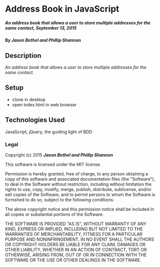 # Address Book in JavaScript

##### _An address book that allows a user to store multiple addresses for the same contact, September 13, 2015_

#### By _Jason Bethel and Phillip Shannon_

## Description

_An address book that allows a user to store multiple addresses for the same contact._

## Setup

- clone in desktop
- open index.html in web browser

## Technologies Used

JavaScript, jQuery, the guiding light of BDD

### Legal

Copyright (c) 2015 **_Jason Bethel and Phillip Shannon_**

This software is licensed under the MIT license.

Permission is hereby granted, free of charge, to any person obtaining a copy
of this software and associated documentation files (the "Software"), to deal
in the Software without restriction, including without limitation the rights
to use, copy, modify, merge, publish, distribute, sublicense, and/or sell
copies of the Software, and to permit persons to whom the Software is
furnished to do so, subject to the following conditions:

The above copyright notice and this permission notice shall be included in
all copies or substantial portions of the Software.

THE SOFTWARE IS PROVIDED "AS IS", WITHOUT WARRANTY OF ANY KIND, EXPRESS OR
IMPLIED, INCLUDING BUT NOT LIMITED TO THE WARRANTIES OF MERCHANTABILITY,
FITNESS FOR A PARTICULAR PURPOSE AND NONINFRINGEMENT. IN NO EVENT SHALL THE
AUTHORS OR COPYRIGHT HOLDERS BE LIABLE FOR ANY CLAIM, DAMAGES OR OTHER
LIABILITY, WHETHER IN AN ACTION OF CONTRACT, TORT OR OTHERWISE, ARISING FROM,
OUT OF OR IN CONNECTION WITH THE SOFTWARE OR THE USE OR OTHER DEALINGS IN
THE SOFTWARE.

